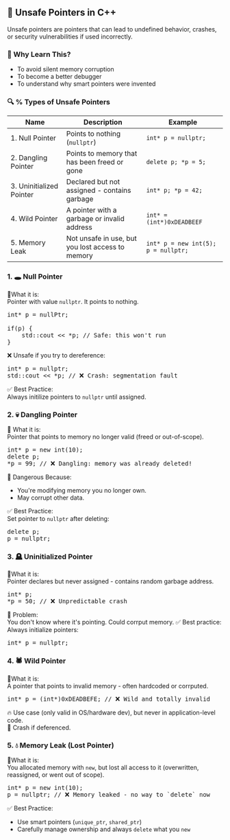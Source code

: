 ## 🧨 Unsafe Pointers in C++
Unsafe pointers are pointers that can lead to undefined behavior, crashes, or security vulnerabilities if used incorrectly.

### 🧠 Why Learn This?
- To avoid silent memory corruption
- To become a better debugger
- To understand why smart pointers were invented

### 🔍 % Types of Unsafe Pointers
| Name | Description | Example |
| ---- | ----------- | ------- |
| 1. Null Pointer | Points to nothing (`nullptr`) | `int* p = nullptr;`|
| 2. Dangling Pointer | Points to memory that has been freed or gone | `delete p; *p = 5;` |
| 3. Uninitialized Pointer | Declared but not assigned - contains garbage | `int* p; *p = 42;` |
| 4. Wild Pointer | A pointer with a garbage or invalid address | `int* = (int*)0xDEADBEEF` |
| 5. Memory Leak | Not unsafe in use, but you lost access to memory | `int* p = new int(5); p = nullptr;` |

### 1. 🕳️ Null Pointer
🔸What it is:<br>
Pointer with value `nullptr`. It points to nothing.
<pre>
int* p = nullPtr;

if(p) {
    std::cout << *p; // Safe: this won't run
}
</pre>
❌ Unsafe if you try to dereference:
<pre>
int* p = nullptr;
std::cout << *p; // ❌ Crash: segmentation fault
</pre>
✅ Best Practice:<br>
Always initilize pointers to `nullptr` until assigned.

### 2. 💀 Dangling Pointer
🔸 What it is: <br>
Pointer that points to memory no longer valid (freed or out-of-scope).
<pre>
int* p = new int(10);
delete p;
*p = 99; // ❌ Dangling: memory was already deleted!
</pre>

🧨 Dangerous Because:
- You're modifying memory you no longer own.
- May corrupt other data.

✅ Best Practice:<br>
Set pointer to `nullptr` after deleting:
<pre>
delete p;
p = nullptr;
</pre>

### 3. 🪦 Uninitialized Pointer
🔸What it is: <br>
Pointer declares but never assigned - contains random garbage address.
<pre>
int* p;
*p = 50; // ❌ Unpredictable crash
</pre>
🧨 Problem:<br>
You don't know where it's pointing. Could corrput memory.
✅ Best practice: <br>
Always initialize pointers:
<pre>
int* p = nullptr;
</pre>

### 4. 🕷️ Wild Pointer
🔸What it is:<br>
A pointer that points to invalid memory - often hardcoded or corrputed.
<pre>
int* p = (int*)0xDEADBEFE; // ❌ Wild and totally invalid
</pre>
🔥 Use case (only valid in OS/hardware dev), but never in application-level code. <br>
🧨 Crash if deferenced.

### 5. 💧 Memory Leak (Lost Pointer)
🔸What it is:<br>
You allocated memory with `new`, but lost all access to it (overwritten, reassigned, or went out of scope).
<pre>
int* p = new int(10);
p = nullptr; // ❌ Memory leaked - no way to `delete` now </pre>

✅ Best Practice:
- Use smart pointers (`unique_ptr`, `shared_ptr`)
- Carefully manage ownership and always `delete` what you `new`